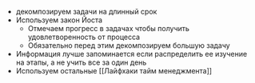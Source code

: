 * декомпозируем задачи на длинный срок
* Используем закон Йоста
	* Отмечаем прогресс в задачах чтобы получить удовлетворенность от процесса
	* Обязательно перед этим декомпозируем большую задачу
* Информация лучше запоминается если распределить ее изучение на этапы, а не учить все за один день
* Используем остальные [[Лайфхаки тайм менеджмента]]